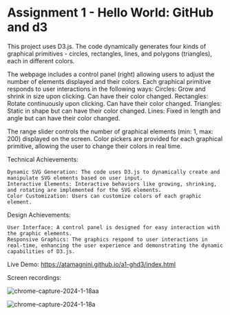 Assignment 1 - Hello World: GitHub and d3  
===

This project uses D3.js. The code dynamically generates four kinds of graphical primitives - circles, rectangles, lines, and polygons (triangles), each in different colors.

The webpage includes a control panel (right) allowing users to adjust the number of elements displayed and their colors. Each graphical primitive responds to user interactions in the following ways:
    Circles: Grow and shrink in size upon clicking. Can have their color changed.
    Rectangles: Rotate continuously upon clicking. Can have their color changed.
    Triangles: Static in shape but can have their color changed.
    Lines: Fixed in length and angle but can have their color changed.
    
The range slider controls the number of graphical elements (min: 1, max: 200) displayed on the screen. Color pickers are provided for each graphical primitive, allowing the user to change their colors in real time.

Technical Achievements:
    
    Dynamic SVG Generation: The code uses D3.js to dynamically create and manipulate SVG elements based on user input.
    Interactive Elements: Interactive behaviors like growing, shrinking, and rotating are implemented for the SVG elements.
    Color Customization: Users can customize colors of each graphic element.

Design Achievements:
   
    User Interface: A control panel is designed for easy interaction with the graphic elements.
    Responsive Graphics: The graphics respond to user interactions in real-time, enhancing the user experience and demonstrating the dynamic capabilities of D3.js.

Live Demo: https://atamagnini.github.io/a1-ghd3/index.html

Screen recordings:

![chrome-capture-2024-1-18aa](https://github.com/atamagnini/a1-ghd3/assets/54758161/d9fbc146-3183-451c-8fd7-96499de0ca70)

![chrome-capture-2024-1-18a](https://github.com/atamagnini/a1-ghd3/assets/54758161/8470ec58-0970-4a93-9860-f8aa3f0cacd8)

